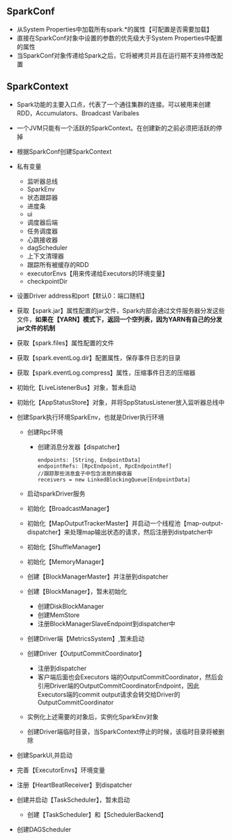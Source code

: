 ## SparkConf

+ 从System Properties中加载所有spark.*的属性【可配置是否需要加载】
+ 直接在SparkConf对象中设置的参数的优先级大于System Properties中配置的属性
+ 当SparkConf对象传递给Spark之后，它将被拷贝并且在运行期不支持修改配置

## SparkContext

+ Spark功能的主要入口点，代表了一个通往集群的连接。可以被用来创建RDD，Accumulators、Broadcast Varibales
+ 一个JVM只能有一个活跃的SparkContext。在创建新的之前必须把活跃的停掉

+ 根据SparkConf创建SparkContext

+ 私有变量

  + 监听器总线
  + SparkEnv
  + 状态跟踪器
  + 进度条
  + ui
  + 调度器后端
  + 任务调度器
  + 心跳接收器
  + dagScheduler
  + 上下文清理器
  + 跟踪所有被缓存的RDD
  + executorEnvs【用来传递给Executors的环境变量】
  + checkpointDir

+ 设置Driver address和port【默认0：端口随机】

+ 获取【spark.jar】属性配置的jar文件，Spark内部会通过文件服务器分发这些文件，**如果在【YARN】模式下，返回一个空列表，因为YARN有自己的分发jar文件的机制**

+ 获取【spark.files】属性配置的文件

+ 获取【spark.eventLog.dir】配置属性，保存事件日志的目录

+ 获取【spark.eventLog.compress】属性，压缩事件日志的压缩器

+ 初始化【LiveListenerBus】对象，暂未启动

+ 初始化【AppStatusStore】对象，并将SppStatusListener放入监听器总线中

+ 创建Spark执行环境SparkEnv，也就是Driver执行环境

  + 创建Rpc环境

    + 创建消息分发器【dispatcher】

      ```
      endpoints: [String, EndpointData]
      endpointRefs: [RpcEndpoint, RpcEndpointRef]
      //跟踪那些消息盒子中包含消息的接收器
      receivers = new LinkedBlockingQueue[EndpointData]
      ```

  + 启动sparkDriver服务

  + 初始化【BroadcastManager】

  + 初始化【MapOutputTrackerMaster】并启动一个线程池【map-output-dispatcher】来处理map输出状态的请求，然后注册到distpatcher中

  + 初始化【ShuffleManager】

  + 初始化【MemoryManager】

  + 创建【BlockManagerMaster】并注册到dispatcher

  + 创建【BlockManager】，暂未初始化

    + 创建DiskBlockManager
    + 创建MemStore
    + 注册BlockManagerSlaveEndpoint到dispatcher中

  + 创建Driver端【MetricsSystem】,暂未启动

  + 创建Driver【OutputCommitCoordinator】

    + 注册到dispatcher
    + 客户端后面也会Executors 端的OutputCommitCoordinator，然后会引用Driver端的OutputCommitCoordinatorEndpoint，因此Executors端的commit output请求会转交给Driver的OutputCommitCoordinator

  + 实例化上述需要的对象后，实例化SparkEnv对象

  + 创建Driver端临时目录，当SparkContext停止的时候，该临时目录将被删除

+ 创建SparkUI,并启动

+ 完善【ExecutorEnvs】环境变量

+ 注册【HeartBeatReceiver】到dispatcher

+ 创建并启动【TaskScheduler】，暂未启动

  + 创建【TaskScheduler】和【SchedulerBackend】

+ 创建DAGScheduler